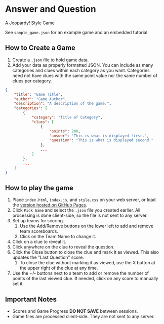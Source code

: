 # Answer and Question

A Jeopardy! Style Game

See `sample_game.json` for an example game and an embedded tutorial.

## How to Create a Game

1. Create a `.json` file to hold game data.
2. Add your data as properly formatted JSON. You can include as many categories and clues within each category as you want. Categories need not have clues with the same point value nor the same number of clues per category.

```json
{
    "title": "Game Title",
    "author": "Game Author",
    "description": "A description of the game.",
    "categories": [
        {
            "category": "Title of Category",
            "clues": [
                {
                    "points": 200,
                    "answer": "This is what is displayed first.",
                    "question": "This is what is displayed second."
                },
                ...
            ]
        },
        ...
    ]
}
```

## How to play the game

1. Place `index.html`, `index.js`, and `style.css` on your web server, or load the [version hosted on GitHub Pages](https://brandoningli.github.io/answer-and-question).
2. Click `Pick Game` and select the `.json` file you created earlier. All processing is done client-side, so the file is not sent to any server.
3. Set up teams for scoring.
    1. Use the Add/Remove buttons on the lower left to add and remove team scoreboards.
    2. Click on the Team Name to change it.
4. Click on a clue to reveal it.
5. Click anywhere on the clue to reveal the question.
6. Click the Close button to close the clue and mark it as viewed. This also updates the "Last Question" score.
    1. To close the clue without marking it as viewed, use the X button at the upper right of the clue at any time.
7. Use the +/- buttons next to a team to add or remove the number of points of the last viewed clue. If needed, click on any score to manually set it.

## Important Notes

+ Scores and Game Progress **DO NOT SAVE** between sessions.
+ Game files are processed client-side. They are not sent to any server.
